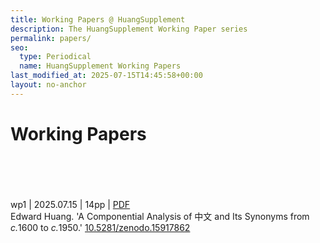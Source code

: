 ```yaml
---
title: Working Papers @ HuangSupplement
description: The HuangSupplement Working Paper series
permalink: papers/
seo:
  type: Periodical
  name: HuangSupplement Working Papers
last_modified_at: 2025-07-15T14:45:58+00:00
layout: no-anchor
---
```

# Working Papers
&nbsp;  
&nbsp;  
&nbsp;  
&nbsp;  
<a id="wp1">wp1</a> | 2025.07.15 | 14pp |
[PDF](https://t18d.github.io/HuangSupplement/assets/pdf/wp1.pdf) \
Edward Huang. 'A Componential Analysis of 中文 and Its Synonyms from <em>c.</em>1600
to <em>c.</em>1950.' [10.5281/zenodo.15917862](https://doi.org/10.5281/zenodo.15917862)
